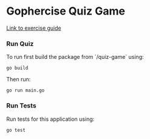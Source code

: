 <h1>Gophercise Quiz Game</h1>

[Link to exercise guide](https://courses.calhoun.io/lessons/les_goph_01)


<h3>Run Quiz</h3>
To run first build the package from `/quiz-game` using:

```
go build
```

Then run:

```
go run main.go
```

<h3>Run Tests</h3>

Run tests for this application using:

```
go test
```